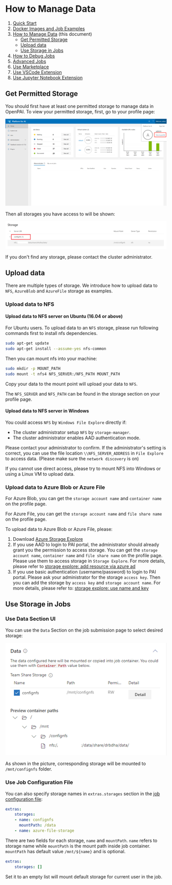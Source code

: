 # How to Manage Data

1. [Quick Start](./quick-start.md)
2. [Docker Images and Job Examples](./docker-images-and-job-examples.md)
3. [How to Manage Data](./how-to-manage-data.md) (this document)
    - [Get Permitted Storage](#get-permitted-storage)
    - [Upload data](#upload-data)
    - [Use Storage in Jobs](#use-storage-in-jobs)
4. [How to Debug Jobs](./how-to-debug-jobs.md)
5. [Advanced Jobs](./advanced-jobs.md)
6. [Use Marketplace](./use-marketplace.md)
7. [Use VSCode Extension](./use-vscode-extension.md)
8. [Use Jupyter Notebook Extension](./use-jupyter-notebook-extension.md)

## Get Permitted Storage

You should first have at least one permitted storage to manage data in OpenPAI. To view your permitted storage, first, go to your profile page:

![view profile](./imgs/view-profile.png "view profile")

Then all storages you have access to will be shown:

![storage config](./imgs/storage-config.png "storage config")

If you don't find any storage, please contact the cluster administrator.

## Upload data

There are multiple types of storage. We introduce how to upload data to `NFS`, `AzureBlob` and `AzureFile` storage as examples.

### Upload data to NFS

#### Upload data to NFS server on Ubuntu (16.04 or above)

For Ubuntu users. To upload data to an `NFS` storage, please run following commands first to install nfs dependencies.

```bash
sudo apt-get update
sudo apt-get install --assume-yes nfs-common
```

Then you can mount nfs into your machine:
```bash
sudo mkdir -p MOUNT_PATH
sudo mount -t nfs4 NFS_SERVER:/NFS_PATH MOUNT_PATH
```

Copy your data to the mount point will upload your data to `NFS`.

The `NFS_SERVER` and `NFS_PATH` can be found in the storage section on your profile page.

#### Upload data to NFS server in Windows

You could access `NFS` by `Windows File Explore` directly if:

  - The cluster administrator setup `NFS` by `storage-manager`.
  - The cluster administrator enables AAD authentication mode.

Please contact your administrator to confirm. If the administrator's setting is correct, you can use the file location `\\NFS_SERVER_ADDRESS` in `File Explore` to access data. (Please make sure the `network discovery` is on)

If you cannot use direct access, please try to mount NFS into Windows or using a Linux VM to upload data.

### Upload data to Azure Blob or Azure File

For Azure Blob, you can get the `storage account name` and `container name` on the profile page.

For Azure File, you can get the `storage account name` and `file share name` on the profile page.

To upload data to Azure Blob or Azure File, please:

1. Download [Azure Storage Explore](https://azure.microsoft.com/en-us/features/storage-explorer/)
2. If you use AAD to login to PAI portal, the administrator should already grant you the permission to access storage. You can get the `storage account name`, `container name` and `file share name` on the profile page. Please use them to access storage in `Storage Explore`. For more details, please refer to [storage explore: add resource via azure ad](https://docs.microsoft.com/en-us/azure/vs-azure-tools-storage-manage-with-storage-explorer?tabs=windows#add-a-resource-via-azure-ad)
3. If you use basic authentication (username/password) to login to PAI portal. Please ask your administrator for the storage `access key`. Then you can add the storage by `access key` and `storage account name`. For more details, please refer to: [storage explore: use name and key](https://docs.microsoft.com/en-us/azure/vs-azure-tools-storage-manage-with-storage-explorer?tabs=windows#use-a-name-and-key)

## Use Storage in Jobs

### Use Data Section UI

You can use the `Data` Section on the job submission page to select desired storage:

![storage submit](./imgs/storage-submit-data.png "storage submit")

As shown in the picture, corresponding storage will be mounted to `/mnt/confignfs` folder.

### Use Job Configuration File

You can also specify storage names in `extras.storages` section in the [job configuration file](./advanced-jobs.md#job-protocol-export-and-import-jobs):

```yaml
extras:
    storages:
    - name: confignfs
      mountPath: /data
    - name: azure-file-storage
```

There are two fields for each storage, `name` and `mountPath`. `name` refers to storage name while `mountPath` is the mount path inside job container. `mountPath` has default value `/mnt/${name}` and is optional.

```yaml
extras:
    storages: []
```

Set it to an empty list will mount default storage for current user in the job.
